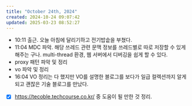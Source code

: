 ```yaml
---
title: "October 24th, 2024"
created: 2024-10-24 09:07:42
updated: 2025-03-23 08:52:27
---
```

  * 10:11 출근. 오늘 아침에 달리기하고 전기밥솥을 부쳤다.
  * 11:04 MDC 파악. 해당 쓰레드 관련 문맥 정보를 쓰레드별로 따로 저장할 수 있게 해주는 구나. multi-thread 환경, 웹 서버에서 디버깅을  쉽게 할 수 있다.
  * proxy 패턴 파악 및 정리
  * vo 파악 및 정리
  * 16:04 VO 정리는 다 했지만 VO를 설명한 블로그를 보다가 일급 컬렉션까지 알게 되고 괜찮은 기술 블로그를 만났다.
  * [x] https://tecoble.techcourse.co.kr/ 중 도움이 될 만한 것 정리.